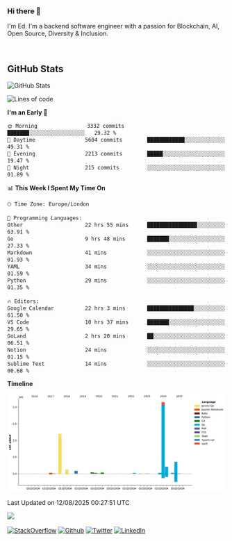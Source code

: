 ### Hi there 👋
 I'm Ed. I'm a backend software engineer with a passion for Blockchain, AI, Open Source, Diversity & Inclusion.

<br />

<h2>GitHub Stats</h2>
<p><img src="https://github-readme-stats.vercel.app/api?username=echarrod&amp;show_icons=true" alt="GitHub Stats"></p>

<!--START_SECTION:waka-->
![Lines of code](https://img.shields.io/badge/From%20Hello%20World%20I%27ve%20Written-4.4%20million%20lines%20of%20code-blue)

**I'm an Early 🐤** 

```text
🌞 Morning                3332 commits        ███████░░░░░░░░░░░░░░░░░░   29.32 % 
🌆 Daytime                5604 commits        ████████████░░░░░░░░░░░░░   49.31 % 
🌃 Evening                2213 commits        █████░░░░░░░░░░░░░░░░░░░░   19.47 % 
🌙 Night                  215 commits         ░░░░░░░░░░░░░░░░░░░░░░░░░   01.89 % 
```


📊 **This Week I Spent My Time On** 

```text
🕑︎ Time Zone: Europe/London

💬 Programming Languages: 
Other                    22 hrs 55 mins      ████████████████░░░░░░░░░   63.91 % 
Go                       9 hrs 48 mins       ███████░░░░░░░░░░░░░░░░░░   27.33 % 
Markdown                 41 mins             ░░░░░░░░░░░░░░░░░░░░░░░░░   01.93 % 
YAML                     34 mins             ░░░░░░░░░░░░░░░░░░░░░░░░░   01.59 % 
Python                   29 mins             ░░░░░░░░░░░░░░░░░░░░░░░░░   01.35 % 

🔥 Editors: 
Google Calendar          22 hrs 3 mins       ███████████████░░░░░░░░░░   61.50 % 
VS Code                  10 hrs 37 mins      ███████░░░░░░░░░░░░░░░░░░   29.65 % 
GoLand                   2 hrs 20 mins       ██░░░░░░░░░░░░░░░░░░░░░░░   06.51 % 
Notion                   24 mins             ░░░░░░░░░░░░░░░░░░░░░░░░░   01.15 % 
Sublime Text             14 mins             ░░░░░░░░░░░░░░░░░░░░░░░░░   00.68 % 
```

**Timeline**

![Lines of Code chart](https://raw.githubusercontent.com/echarrod/echarrod/main/assets/bar_graph.png)


 Last Updated on 12/08/2025 00:27:51 UTC
<!--END_SECTION:waka-->

![](https://komarev.com/ghpvc/?username=echarrod)

<p>
<a href="https://stackoverflow.com/users/1014632/ech" target="_blank"><img alt="StackOverflow" src="https://img.shields.io/badge/-Stackoverflow-FE7A16?style=for-the-badge&logo=stack-overflow&logoColor=white" /></a> 
<a href="https://github.com/echarrod" target="_blank"><img alt="Github" src="https://img.shields.io/badge/GitHub-%2312100E.svg?&style=for-the-badge&logo=Github&logoColor=white" /></a> 
<a href="https://twitter.com/e_harrod" target="_blank"><img alt="Twitter" src="https://img.shields.io/badge/twitter-%231DA1F2.svg?&style=for-the-badge&logo=twitter&logoColor=white" /></a> 
<a href="https://www.linkedin.com/in/ed-harrod" target="_blank"><img alt="LinkedIn" src="https://img.shields.io/badge/linkedin-%230077B5.svg?&style=for-the-badge&logo=linkedin&logoColor=white" /></a>
